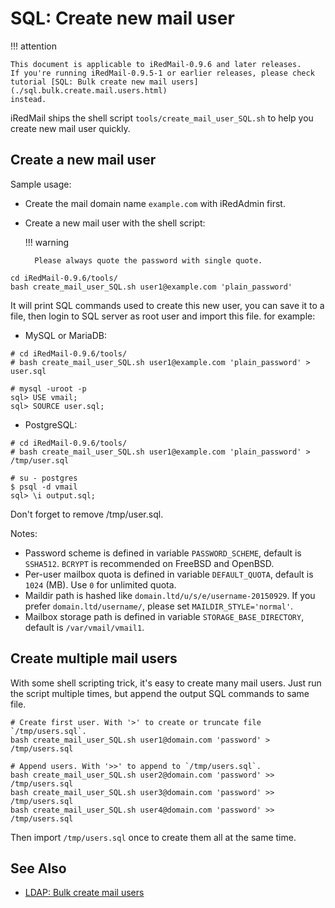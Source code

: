 # SQL: Create new mail user

!!! attention

    This document is applicable to iRedMail-0.9.6 and later releases.
    If you're running iRedMail-0.9.5-1 or earlier releases, please check
    tutorial [SQL: Bulk create new mail users](./sql.bulk.create.mail.users.html)
    instead.

iRedMail ships the shell script `tools/create_mail_user_SQL.sh` to help you
create new mail user quickly.

## Create a new mail user

Sample usage:

* Create the mail domain name `example.com` with iRedAdmin first.
* Create a new mail user with the shell script:

    !!! warning

        Please always quote the password with single quote.

```shell
cd iRedMail-0.9.6/tools/
bash create_mail_user_SQL.sh user1@example.com 'plain_password'
```

It will print SQL commands used to create this new user, you can save it to a
file, then login to SQL server as root user and import this file. for example:

* MySQL or MariaDB:

```shell
# cd iRedMail-0.9.6/tools/
# bash create_mail_user_SQL.sh user1@example.com 'plain_password' > user.sql

# mysql -uroot -p
sql> USE vmail;
sql> SOURCE user.sql;
```

* PostgreSQL:

```
# cd iRedMail-0.9.6/tools/
# bash create_mail_user_SQL.sh user1@example.com 'plain_password' > /tmp/user.sql

# su - postgres
$ psql -d vmail
sql> \i output.sql;
```

Don't forget to remove /tmp/user.sql.

Notes:

* Password scheme is defined in variable `PASSWORD_SCHEME`, default is `SSHA512`.
  `BCRYPT` is recommended on FreeBSD and OpenBSD.
* Per-user mailbox quota is defined in variable `DEFAULT_QUOTA`, default is
  `1024` (MB). Use `0` for unlimited quota.
* Maildir path is hashed like  `domain.ltd/u/s/e/username-20150929`. If you
  prefer `domain.ltd/username/`, please set `MAILDIR_STYLE='normal'`.
* Mailbox storage path is defined in variable `STORAGE_BASE_DIRECTORY`, default
  is `/var/vmail/vmail1`.

## Create multiple mail users

With some shell scripting trick, it's easy to create many mail users. Just run
the script multiple times, but append the output SQL commands to same file.

```
# Create first user. With '>' to create or truncate file `/tmp/users.sql`.
bash create_mail_user_SQL.sh user1@domain.com 'password' > /tmp/users.sql

# Append users. With '>>' to append to `/tmp/users.sql`.
bash create_mail_user_SQL.sh user2@domain.com 'password' >> /tmp/users.sql
bash create_mail_user_SQL.sh user3@domain.com 'password' >> /tmp/users.sql
bash create_mail_user_SQL.sh user4@domain.com 'password' >> /tmp/users.sql
```

Then import `/tmp/users.sql` once to create them all at the same time.

## See Also

* [LDAP: Bulk create mail users](./ldap.bulk.create.mail.users.html)
